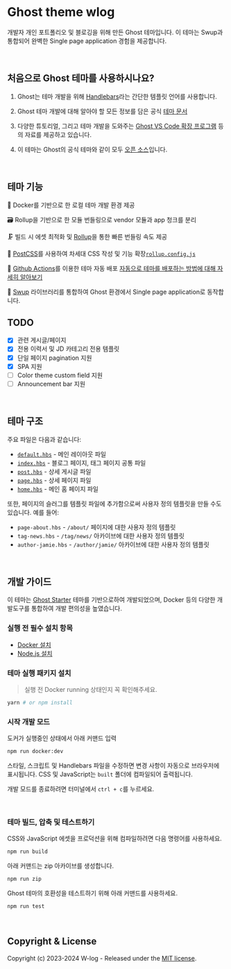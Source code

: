 # Ghost theme wlog

개발자 개인 포트폴리오 및 블로깅을 위해 만든 Ghost 테마입니다.
이 테마는 Swup과 통합되어 완벽한 Single page application 경험을 제공합니다.

&nbsp;

## 처음으로 Ghost 테마를 사용하시나요?

1. Ghost는 테마 개발을 위해 [Handlebars](http://handlebarsjs.com/)라는 간단한 템플릿 언어를 사용합니다.

2. Ghost 테마 개발에 대해 알아야 할 모든 정보를 담은 공식 [테마 문서](https://ghost.org/docs/themes)

3. 다양한 튜토리얼, 그리고 테마 개발을 도와주는 [Ghost VS Code 확장 프로그램](https://marketplace.visualstudio.com/items?itemName=TryGhost.ghost) 등의 자료를 제공하고 있습니다.

4. 이 테마는 Ghost의 공식 테마와 같이 모두 [오픈 소스](https://github.com/tryghost)입니다.

&nbsp;

## 테마 기능

🔁&nbsp;Docker를 기반으로 한 로컬 테마 개발 환경 제공

🗃️&nbsp;Rollup을 기반으로 한 모듈 번들링으로 vendor 모듈과 app 청크를 분리

🗜️&nbsp;빌드 시 에셋 최적화 및 [Rollup](https://rollupjs.org)을 통한 빠른 번들링 속도 제공

🦋&nbsp;[PostCSS](https://postcss.org/)를 사용하여 차세대 CSS 작성 및 기능 확장[`rollup.config.js`](rollup.config.js)

🚢&nbsp;[Github Actions](.github/workflows/deploy-theme.yml)를 이용한 테마 자동 배포 [자동으로 테마를 배포하는 방법에 대해 자세히 알아보기](https://github.com/TryGhost/action-deploy-theme)

🚀&nbsp;[Swup](https://swup.js.org/) 라이브러리를 통합하여 Ghost 환경에서 Single page application로 동작합니다.

## TODO

-   [x] 관련 게시글/페이지
-   [x] 전용 이력서 및 JD 카테고리 전용 템플릿
-   [x] 단일 페이지 pagination 지원
-   [x] SPA 지원
-   [ ] Color theme custom field 지원
-   [ ] Announcement bar 지원

&nbsp;

## 테마 구조

주요 파일은 다음과 같습니다:

-   [`default.hbs`](default.hbs) - 메인 레이아웃 파일
-   [`index.hbs`](index.hbs) - 블로그 페이지, 태그 페이지 공통 파일
-   [`post.hbs`](post.hbs) - 상세 게시글 파일
-   [`page.hbs`](page.hbs) - 상세 페이지 파일
-   [`home.hbs`](home.hbs) - 메인 홈 페이지 파일

또한, 페이지의 슬러그를 템플릿 파일에 추가함으로써 사용자 정의 템플릿을 만들 수도 있습니다. 예를 들어:

-   `page-about.hbs` - `/about/` 페이지에 대한 사용자 정의 템플릿
-   `tag-news.hbs` - `/tag/news/` 아카이브에 대한 사용자 정의 템플릿
-   `author-jamie.hbs` - `/author/jamie/` 아카이브에 대한 사용자 정의 템플릿

&nbsp;

## 개발 가이드

이 테마는 [Ghost Starter](https://github.com/TryGhost/Starter) 테마를 기반으로하여 개발되었으며, Docker 등의 다양한 개발도구를 통합하여 개발 편의성을 높였습니다.

### 실행 전 필수 설치 항목

-   [Docker 설치](https://docs.docker.com/engine/install/)
-   [Node.js 설치](https://nodejs.org/)

### 테마 실행 패키지 설치

> 실행 전 Docker running 상태인지 꼭 확인해주세요.

```bash
yarn # or npm install
```

### 시작 개발 모드

도커가 실행중인 상태에서 아래 커맨드 입력

```bash
npm run docker:dev
```

스타일, 스크립트 및 Handlebars 파일을 수정하면 변경 사항이 자동으로 브라우저에 표시됩니다. CSS 및 JavaScript는 `built` 폴더에 컴파일되어 출력됩니다.

개발 모드를 종료하려면 터미널에서 `ctrl + c`를 누르세요.

&nbsp;

### 테마 빌드, 압축 및 테스트하기

CSS와 JavaScript 에셋을 프로덕션을 위해 컴파일하려면 다음 명령어를 사용하세요.

```bash
npm run build
```

아래 커맨드는 zip 아카이브를 생성합니다.

```bash
npm run zip
```

Ghost 테마의 호환성을 테스트하기 위해 아래 커맨드를 사용하세요.

```bash
npm run test
```

&nbsp;

## Copyright & License

Copyright (c) 2023-2024 W-log - Released under the [MIT license](LICENSE).

